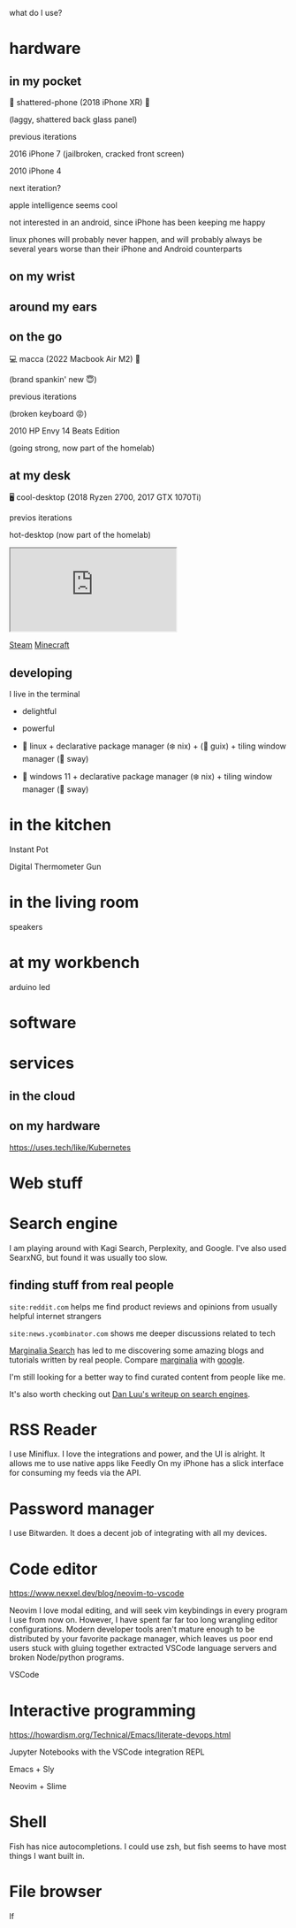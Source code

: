 what do I use?


# hardware

## in my pocket

📱 shattered-phone (2018 iPhone XR) 🍎

(laggy, shattered back glass panel)

previous iterations

2016 iPhone 7
(jailbroken, cracked front screen)

2010 iPhone 4

next iteration?

apple intelligence seems cool

not interested in an android, since iPhone has been keeping me happy

linux phones will probably never happen, and will probably always be several years worse than their iPhone and Android counterparts

## on my wrist

## around my ears

## on the go

💻 macca (2022 Macbook Air M2) 🍎

(brand spankin' new 😇)

previous iterations

(broken keyboard 😡)

2010 HP Envy 14 Beats Edition

(going strong, now part of the homelab)

## at my desk

🖥️ cool-desktop (2018 Ryzen 2700, 2017 GTX 1070Ti)

previos iterations

hot-desktop
(now part of the homelab)

<iframe src="https://gamer2810.github.io/steam-miniprofile/?accountId=76561198137199100"></iframe>

[Steam](https://steamcommunity.com/id/griffinht/) [Minecraft](https://namemc.com/profile/griffinht.1)

## developing

I live in the terminal

- delightful


- powerful

- 🐧 linux + declarative package manager (❄️  nix) + (🐏 guix) + tiling window manager (🌴 sway)

- 🐧 windows 11 + declarative package manager (❄️  nix) + tiling window manager (🌴 sway)

# 

# in the kitchen

Instant Pot

Digital Thermometer Gun

# in the living room

speakers

# at my workbench

arduino
led


# software


# services

## in the cloud

## on my hardware




https://uses.tech/like/Kubernetes


# Web stuff

# Search engine

I am playing around with Kagi Search, Perplexity, and Google. I've also used SearxNG, but found it was usually too slow.

## finding stuff from real people

`site:reddit.com` helps me find product reviews and opinions from usually helpful internet strangers

`site:news.ycombinator.com` shows me deeper discussions related to tech

[Marginalia Search](https://search.marginalia.nu) has led to me discovering some amazing blogs and tutorials written by real people. Compare [marginalia](https://search.marginalia.nu/search?query=kubernetes) with [google](https://www.google.com/search?q=kubernetes).

I'm still looking for a better way to find curated content from people like me.

It's also worth checking out [Dan Luu's writeup on search engines](https://danluu.com/seo-spam/).

# RSS Reader

I use Miniflux. I love the integrations and power, and the UI is alright. It allows me to use native apps like Feedly On my iPhone has a slick interface for consuming my feeds via the API.

# Password manager
I use Bitwarden. It does a decent job of integrating with all my devices.

# Code editor

https://www.nexxel.dev/blog/neovim-to-vscode

Neovim
I love modal editing, and will seek vim keybindings in every program I use from now on. However, I have spent far far too long wrangling editor configurations. Modern developer tools aren't mature enough to be distributed by your favorite package manager, which leaves us poor end users stuck with gluing together extracted VSCode language servers and broken Node/python programs.

VSCode

# Interactive programming

https://howardism.org/Technical/Emacs/literate-devops.html

Jupyter Notebooks with the VSCode integration
REPL

Emacs + Sly

Neovim + Slime

# Shell

Fish has nice autocompletions. I could use zsh, but fish seems to have most things I want built in.

# File browser

lf
